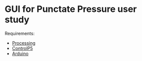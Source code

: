 # GUI for Punctate Pressure user study

Requirements:

* [Processing](https://processing.org)
* [ControlP5](http://www.sojamo.de/libraries/controlP5/)
* [Arduino](https://www.arduino.cc/)
